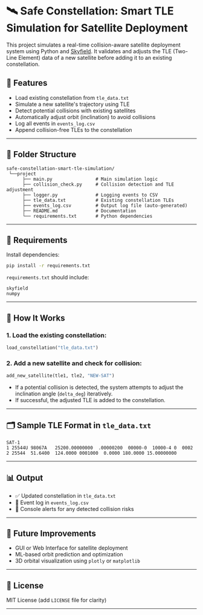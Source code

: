 # 🛰️ Safe Constellation: Smart TLE Simulation for Satellite Deployment

This project simulates a real-time collision-aware satellite deployment system using Python and [Skyfield](https://rhodesmill.org/skyfield/). It validates and adjusts the TLE (Two-Line Element) data of a new satellite before adding it to an existing constellation.

## 🚀 Features

- Load existing constellation from `tle_data.txt`
- Simulate a new satellite's trajectory using TLE
- Detect potential collisions with existing satellites
- Automatically adjust orbit (inclination) to avoid collisions
- Log all events in `events_log.csv`
- Append collision-free TLEs to the constellation

---

## 📁 Folder Structure

```
safe-constellation-smart-tle-simulation/
 └──project
      ├── main.py                # Main simulation logic
      ├── collision_check.py     # Collision detection and TLE adjustment
      ├── logger.py              # Logging events to CSV
      ├── tle_data.txt           # Existing constellation TLEs
      ├── events_log.csv         # Output log file (auto-generated)
      ├── README.md              # Documentation
      └── requirements.txt       # Python dependencies
```

---

## 🧪 Requirements

Install dependencies:

```bash
pip install -r requirements.txt
```

`requirements.txt` should include:

```
skyfield
numpy
```

---

## 🧠 How It Works

### 1. Load the existing constellation:

```python
load_constellation("tle_data.txt")
```

### 2. Add a new satellite and check for collision:

```python
add_new_satellite(tle1, tle2, "NEW-SAT")
```

- If a potential collision is detected, the system attempts to adjust the inclination angle (`delta_deg`) iteratively.
- If successful, the adjusted TLE is added to the constellation.

---

## 🗂️ Sample TLE Format in `tle_data.txt`

```
SAT-1
1 25544U 98067A   25200.00000000  .00000200  00000-0  10000-4 0  0002
2 25544  51.6400  124.0000 0001000  0.0000 180.0000 15.00000000
```

---

## 📊 Output

- ✅ Updated constellation in `tle_data.txt`
- 📝 Event log in `events_log.csv`
- 🚨 Console alerts for any detected collision risks

---

## 📌 Future Improvements

- GUI or Web Interface for satellite deployment
- ML-based orbit prediction and optimization
- 3D orbital visualization using `plotly` or `matplotlib`

---

## 📜 License

MIT License (add `LICENSE` file for clarity)

---
